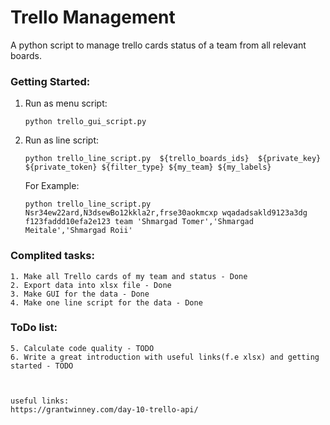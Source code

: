 # Trello Management
  A python script to manage trello cards status of a team from all relevant boards.

  ### Getting Started: 
  1. Run as menu script: 

     ```python trello_gui_script.py```

  2. Run as line script: 

     ```python trello_line_script.py  ${trello_boards_ids}  ${private_key} ${private_token} ${filter_type} ${my_team} ${my_labels}```
     
     For Example: 

     ```python trello_line_script.py Nsr34ew22ard,N3dsewBo12kkla2r,frse30aokmcxp wqadadsakld9123a3dg f123faddd10efa2e123 team 'Shmargad Tomer','Shmargad Meitale','Shmargad Roii'``` 


  ### Complited tasks:
    1. Make all Trello cards of my team and status - Done
    2. Export data into xlsx file - Done
    3. Make GUI for the data - Done
    4. Make one line script for the data - Done
  
  
  
  ### ToDo list:
    5. Calculate code quality - TODO
    6. Write a great introduction with useful links(f.e xlsx) and getting started - TODO



    useful links:
    https://grantwinney.com/day-10-trello-api/



